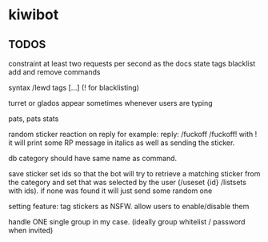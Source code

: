 # kiwibot

## TODOS
constraint at least two requests per second as the docs state
tags blacklist add and remove commands

syntax
/lewd tags [...]  (! for blacklisting)

turret or glados appear sometimes whenever users are typing

pats, pats stats

random sticker reaction on reply
for example: reply: /fuckoff
/fuckoff!
with ! it will print some RP message in italics as well as sending the sticker.

db category should have same name as command.

save sticker set ids so that the bot will try to retrieve a matching sticker from the
category and set that was selected by the user (/useset {id} /listsets with ids). if none was found it will just send
some random one

setting feature: tag stickers as NSFW. allow users to enable/disable them

handle ONE single group in my case. (ideally group whitelist / password when invited)
